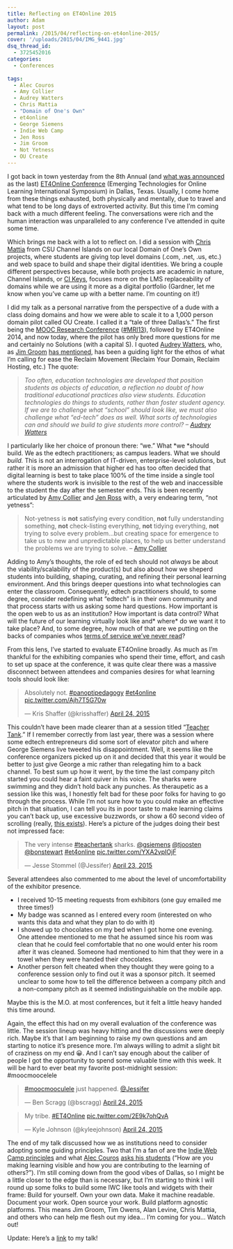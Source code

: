 ```yaml
---
title: Reflecting on ET4Online 2015
author: Adam
layout: post
permalink: /2015/04/reflecting-on-et4online-2015/
cover: '/uploads/2015/04/IMG_9441.jpg'
dsq_thread_id:
  - 3725452016
categories:
  - Conferences
  
tags:
  - Alec Couros
  - Amy Collier
  - Audrey Watters
  - Chris Mattia
  - "Domain of One's Own"
  - et4online
  - George Siemens
  - Indie Web Camp
  - Jen Ross
  - Jim Groom
  - Not Yetness
  - OU Create
---
```

I got back in town yesterday from the 8th Annual (and [what was announced][1] as the last) [ET4Online Conference][2] (Emerging Technologies for Online Learning International Symposium) in Dallas, Texas. Usually, I come home from these things exhausted, both physically and mentally, due to travel and what tend to be long days of extroverted activity. But this time I&#8217;m coming back with a much different feeling. The conversations were rich and the human interaction was unparalleled to any conference I&#8217;ve attended in quite some time.

Which brings me back with a lot to reflect on. I did a session with [Chris Mattia][3] from CSU Channel Islands on our local Domain of One&#8217;s Own projects, where students are giving top level domains (.com, .net, .us, etc.) and web space to build and shape their digital identities. We bring a couple different perspectives because, while both projects are academic in nature, Channel Islands, or [CI Keys][4], focuses more on the LMS replaceability of domains while we are using it more as a digital portfolio (Gardner, let me know when you&#8217;ve came up with a better name. I&#8217;m counting on it!)

I did my talk as a personal narrative from the perspective of a dude with a class doing domains and how we were able to scale it to a 1,000 person domain pilot called OU Create. I called it a &#8220;tale of three Dallas&#8217;s.&#8221; The first being the [MOOC Research Conference][5] ([#MRI13][6]), followed by ET4Online 2014, and now today, where the pilot has only bred more questions for me and certainly no Solutions (with a capital S). I quoted [Audrey Watters][7], who, as [Jim Groom][8] [has mentioned][9], has been a guiding light for the ethos of what I&#8217;m calling for ease the Reclaim Movement (Reclaim Your Domain, Reclaim Hosting, etc.) The quote:

> *Too often, education technologies are developed that position students as objects of education, a reflection no doubt of how traditional educational practices also view students. Education technologies do things to students, rather than foster student agency. If we are to challenge what &#8220;school&#8221; should look like, we must also challenge what &#8220;ed-tech&#8221; does as well. What sorts of technologies can and should we build to give students more control? &#8211; [Audrey Watters][10]*

I particularly like her choice of pronoun there: &#8220;we.&#8221; What *we *should build. We as the edtech practitioners; as campus leaders. What we should *build.* This is not an interrogation of IT-driven, enterprise-level solutions, but rather it is more an admission that higher ed has too often decided that digital learning is best to take place 100% of the time inside a single tool where the students work is invisible to the rest of the web and inaccessible to the student the day after the semester ends. This is been recently articulated by [Amy Collier][11] and [Jen Ross][12] with, a very endearing term, &#8220;not yetness&#8221;:

> Not-yetness is **not** satisfying every condition, **not** fully understanding something, **not** check-listing everything, **not** tidying everything, **not** trying to solve every problem…but creating space for emergence to take us to new and unpredictable places, to help us better understand the problems we are trying to solve. &#8211; [Amy Collier][13]

Adding to Amy&#8217;s thoughts, the role of ed tech should not *always* be about the viability/scalability of the product(s) but also about how we sheperd students into building, shaping, curating, and refining their personal learning environment. And this brings deeper questions into what technologies can enter the classroom. Consequently, edtech practitioners should, to some degree, consider redefining what &#8220;edtech&#8221; is in their own community and that process starts with us asking some hard questions. How important is the open web to us as an institution? How important is data control? What will the future of our learning virtually look like and* where* do we want it to take place? And, to some degree, how much of that are we putting on the backs of companies whos [terms of service we’ve never read][14]?

From this lens, I&#8217;ve started to evaluate ET4Online broadly. As much as I&#8217;m thankful for the exhibiting companies who spend their time, effort, and cash to set up space at the conference, it was quite clear there was a massive disconnect between attendees and companies desires for what learning tools should look like:

<blockquote class="twitter-tweet" width="550">
  <p>
    Absolutely not. <a href="https://twitter.com/hashtag/panoptipedagogy?src=hash">#panoptipedagogy</a> <a href="https://twitter.com/hashtag/et4online?src=hash">#et4online</a> <a href="http://t.co/Ajh7T5G70w">pic.twitter.com/Ajh7T5G70w</a>
  </p>

  <p>
    &mdash; Kris Shaffer (@krisshaffer) <a href="https://twitter.com/krisshaffer/status/591640961253580801">April 24, 2015</a>
  </p>
</blockquote>



This couldn&#8217;t have been made clearer than at a session titled &#8220;[Teacher Tank][15].&#8221; If I remember correctly from last year, there was a session where some edtech entrepreneurs did some sort of elevator pitch and where George Siemens live tweeted his disappointment. Well, it seems like the conference organizers picked up on it and decided that this year it would be better to just give George a mic rather than relegating him to a back channel. To best sum up how it went, by the time the last company pitch started you could hear a faint quiver in his voice. The sharks were swimming and they didn&#8217;t hold back any punches. As theraupetic as a session like this was, I honestly felt bad for these poor folks for having to go through the process. While I&#8217;m not sure how to you could make an effective pitch in that situation, I can tell you its in poor taste to make learning claims you can&#8217;t back up, use excessive buzzwords, or show a 60 second video of scrolling (really, [this exists][16]). Here&#8217;s a picture of the judges doing their best not impressed face:

<blockquote class="twitter-tweet" width="550">
  <p>
    The very intense <a href="https://twitter.com/hashtag/teachertank?src=hash">#teachertank</a> sharks. <a href="https://twitter.com/gsiemens">@gsiemens</a> <a href="https://twitter.com/tjoosten">@tjoosten</a> <a href="https://twitter.com/bonstewart">@bonstewart</a> <a href="https://twitter.com/hashtag/et4online?src=hash">#et4online</a> <a href="http://t.co/YXA2vpIOjF">pic.twitter.com/YXA2vpIOjF</a>
  </p>

  <p>
    &mdash; Jesse Stommel (@Jessifer) <a href="https://twitter.com/Jessifer/status/591253600531140608">April 23, 2015</a>
  </p>
</blockquote>



Several attendees also commented to me about the level of uncomfortability of the exhibitor presence.

  * I received 10-15 meeting requests from exhibitors (one guy emailed me three times!)
  * My badge was scanned as I entered every room (interested on who wants this data and what they plan to do with it)
  * I showed up to chocolates on my bed when I got home one evening. One attendee mentioned to me that he assumed since his room was clean that he could feel comfortable that no one would enter his room after it was cleaned. Someone had mentioned to him that they were in a towel when they were handed their chocolates.
  * Another person felt cheated when they thought they were going to a conference session only to find out it was a sponsor pitch. It seemed unclear to some how to tell the difference between a company pitch and a non-company pitch as it seemed indistinguishable on the mobile app.

Maybe this is the M.O. at most conferences, but it felt a little heavy handed this time around.

Again, the effect this had on my overall evaluation of the conference was little. The session lineup was heavy hitting and the discussions were deeply rich. Maybe it&#8217;s that I am beginning to raise my own questions and am starting to notice it&#8217;s presence more. I&#8217;m always willing to admit a slight bit of craziness on my end :grinning:. And I can&#8217;t say enough about the caliber of people I got the opportunity to spend some valuable time with this week. It will be hard to ever beat my favorite post-midnight session: #moocmoocelele

<blockquote class="twitter-tweet" width="550">
  <p>
    <a href="https://twitter.com/hashtag/moocmooculele?src=hash">#moocmooculele</a> just happened. <a href="https://twitter.com/Jessifer">@Jessifer</a>
  </p>

  <p>
    &mdash; Ben Scragg (@bscragg) <a href="https://twitter.com/bscragg/status/591499669479395330">April 24, 2015</a>
  </p>
</blockquote>



<blockquote class="twitter-tweet" width="550">
  <p>
    My tribe. <a href="https://twitter.com/hashtag/ET4Online?src=hash">#ET4Online</a> <a href="http://t.co/2E9k7ohQvA">pic.twitter.com/2E9k7ohQvA</a>
  </p>

  <p>
    &mdash; Kyle Johnson (@kyleejohnson) <a href="https://twitter.com/kyleejohnson/status/591487354868604929">April 24, 2015</a>
  </p>
</blockquote>



The end of my talk discussed how we as institutions need to consider adopting some guiding principles. Two that I&#8217;m a fan of are the [Indie Web Camp principles][17] and what [Alec Couros][18] [asks his students][18] (&#8220;How are you making learning visible and how you are contributing to the learning of others?&#8221;). I&#8217;m still coming down from the good vibes of Dallas, so I might be a little closer to the edge than is necessary, but I&#8217;m starting to think I will round up some folks to build some IWC like tools and widgets with their frame: Build for yourself. Own your own data. Make it machine readable. Document your work. Open source your work. Build platform agnostic platforms. This means Jim Groom, Tim Owens, Alan Levine, Chris Mattia, and others who can help me flesh out my idea&#8230; I&#8217;m coming for you&#8230; Watch out!

Update: Here&#8217;s a [link][19] to my talk!

 [1]: https://twitter.com/chrisbevard/status/591587555390291968
 [2]: http://olc.onlinelearningconsortium.org/conference/2015/et4online/welcome
 [3]: https://twitter.com/cmmattia
 [4]: http://cikeys.com
 [5]: http://www.moocresearch.com
 [6]: https://twitter.com/search?f=realtime&q=MRI13&src=typd
 [7]: http://audreywatters.com
 [8]: https://twitter.com/jimgroom
 [9]: https://twitter.com/jimgroom/status/553623900236435458
 [10]: http://reclaim.hackeducation.com
 [11]: https://twitter.com/amcollier
 [12]: https://twitter.com/jar
 [13]: http://redpincushion.me
 [14]: https://tosdr.org
 [15]: http://olc.onlinelearningconsortium.org/conference/2015/et4online/teacher-tank
 [16]: https://vimeo.com/125597822
 [17]: https://indiewebcamp.com/principles
 [18]: https://www.youtube.com/watch?v=ru6LoU2-kC0
 [19]: http://events.mediasite.com/Mediasite/Play/87a37e297618436cb5ad7ee594acbda41d
